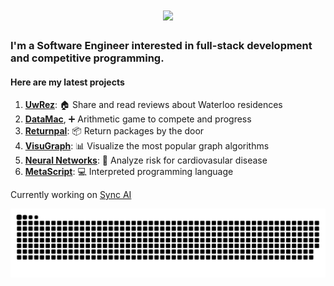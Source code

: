 <h1 align="center">
    <img src="https://readme-typing-svg.herokuapp.com/?font=Righteous&size=35&center=true&vCenter=true&width=500&height=70&duration=4000&lines=Good+Morning!+☕;+I'm+Geoffrey!;" />
</h1>

<h3> 
    I'm a Software Engineer interested in full-stack development and competitive programming.
</h3>
<h4>
Here are my latest projects
</h4>


1. **[UwRez](https://github.com/LGeoff31/uwdorm)**:               🏠 Share and read reviews about Waterloo residences
2. **[DataMac](https://github.com/LGeoff31/DataMac)**, ➕ Arithmetic game to compete and progress
3. **[Returnpal](https://github.com/LGeoff31/returnPal)**:        📦 Return packages by the door
4. **[VisuGraph](https://github.com/LGeoff31/Graphs)**:          📊 Visualize the most popular graph algorithms
5. **[Neural Networks](https://github.com/LGeoff31/neural-network)**:      🤖 Analyze risk for cardiovasular disease
6. **[MetaScript](https://github.com/LGeoff31/MetaScript)**:      💻 Interpreted programming language

Currently working on [Sync AI](https://github.com/LGeoff31/Sync-AI)

<img alt="snake eating my contributions" src="https://raw.githubusercontent.com/lgeoff31/lgeoff31/output/github-contribution-grid-snake.svg" />
